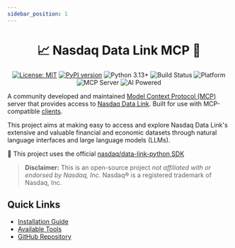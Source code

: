 ```yaml
---
sidebar_position: 1
---
```


<div align="center">

# 📈 Nasdaq Data Link MCP 🤖 

</div>

<div align="center">

[![License: MIT](https://img.shields.io/badge/License-MIT-green.svg)](https://github.com/stefanoamorelli/nasdaq-data-link-mcp/blob/main/LICENSE)
[![PyPI version](https://img.shields.io/badge/PyPI-v0.1.1-blue.svg)](https://pypi.org/project/nasdaq-data-link-mcp-os/)
![Python 3.13+](https://img.shields.io/badge/Python-3.13%2B-blue.svg)
![Build Status](https://img.shields.io/badge/build-passing-green.svg)
![Platform](https://img.shields.io/badge/platform-cross--platform-lightgrey.svg)
![](https://badge.mcpx.dev?type=server 'MCP Server')
![AI Powered](https://img.shields.io/badge/AI-powered-6f42c1?logo=anthropic&logoColor=white)

</div>

A community developed and maintained [Model Context Protocol (MCP)](https://github.com/modelcontextprotocol) server that provides access to [Nasdaq Data Link](https://data.nasdaq.com/). Built for use with MCP-compatible [clients](https://modelcontextprotocol.io/clients).

This project aims at making easy to access and explore Nasdaq Data Link's extensive and valuable financial and economic datasets through natural language interfaces and large language models (LLMs).

🐍 This project uses the official [nasdaq/data-link-python SDK](https://github.com/Nasdaq/data-link-python)

> **Disclaimer:** This is an open-source project *not affiliated with or endorsed by Nasdaq, Inc.* Nasdaq® is a registered trademark of Nasdaq, Inc.

## Quick Links

- [Installation Guide](/installation)
- [Available Tools](/tools)
- [GitHub Repository](https://github.com/stefanoamorelli/nasdaq-data-link-mcp)
